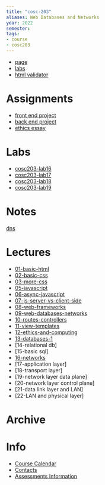 ```yaml
---
title: "cosc-203"
aliases: Web Databases and Networks
year: 2022
semester: 
tags: 
- course
- cosc203
---
```


- [page](https://cosc203.cspages.otago.ac.nz)
- [labs](https://cosc203.cspages.otago.ac.nz/labs/)
- [html validator](https://validator.w3.org/nu/)

# Assignments
- [front end project](notes/front-end-project)
- [back end project](notes/back-end-project)
- [ethics essay](notes/ethics-essay)

# Labs
- [cosc203-lab16](notes/cosc203-lab16.md)
- [cosc203-lab17](notes/cosc203-lab17.md)
- [cosc203-lab18](notes/cosc203-lab18.md)
- [cosc203-lab19](notes/cosc203-lab19.md)

# Notes
[dns](notes/dns.md)

# Lectures
- [01-basic-html](notes/01-basic-html.md)
- [02-basic-css](notes/02-basic-css.md)
- [03-more-css](notes/03-more-css.md)
- [05-javascript](notes/05-javascript.md)
- [06-async-javascript](notes/06-async-javascript.md)
- [07-js-server-vs-client-side](notes/07-js-server-vs-client-side.md)
- [08-web-frameworks](notes/08-web-frameworks.md)
- [09-web-databases-networks](notes/09-web-databases-networks.md)
- [10-routes-controllers](notes/10-routes-controllers.md)
- [11-view-templates](notes/11-view-templates.md)
- [12-ethics-and-computing](notes/12-ethics-and-computing.md)
- [13-databases-1](notes/13-databases-1.md)
- [14-relational db]
- [15-basic sql]
- [16-networks](notes/16-networks)
- [17-application layer]
- [18-transport layer]
- [19-network layer data plane]
- [20-network layer control plane]
- [21-data link layer and LAN]
- [22-LAN and physical layer]

# Archive

# Info
- [Course Calendar](https://i.imgur.com/76tMf5e.png)
- [Contacts](https://i.imgur.com/UAAqXTJ.png)
- [Assessments Information](https://i.imgur.com/ZQwUMnf.png)

